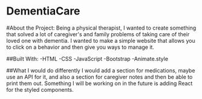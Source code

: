 # DementiaCare

#About the Project:
Being a physical therapist, I wanted to create something that solved a lot of caregiver's and family problems of taking care of their loved one with dementia. I wanted to make a simple website that allows you to click on a behavior and then give you ways to manage it. 

##Built With:
-HTML
-CSS
-JavaScript
-Bootstrap
-Animate.style

##What I would do differently
I would add a section for medications, maybe use an API for it, and also a section for caregiver notes and then be able to print them out. Something I will be working on in the future is adding React for the styled components.
